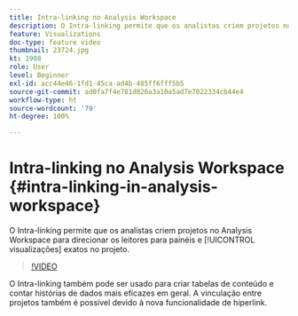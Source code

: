 ```yaml
---
title: Intra-linking no Analysis Workspace
description: O Intra-linking permite que os analistas criem projetos no Analysis Workspace para direcionar os leitores para painéis e visualizações exatos no projeto.
feature: Visualizations
doc-type: feature video
thumbnail: 23724.jpg
kt: 1908
role: User
level: Beginner
exl-id: acc44e46-1fd1-45ca-ad4b-485ff6fff5b5
source-git-commit: ad0fa7f4e781d826a3a10a5ad7e7022334cb44e4
workflow-type: ht
source-wordcount: '79'
ht-degree: 100%

---
```


# Intra-linking no Analysis Workspace {#intra-linking-in-analysis-workspace}

O Intra-linking permite que os analistas criem projetos no Analysis Workspace para direcionar os leitores para painéis e [!UICONTROL visualizações] exatos no projeto.

>[!VIDEO](https://video.tv.adobe.com/v/23724/?quality=12)

O Intra-linking também pode ser usado para criar tabelas de conteúdo e contar histórias de dados mais eficazes em geral. A vinculação entre projetos também é possível devido à nova funcionalidade de hiperlink.
